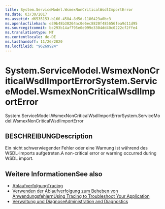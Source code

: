 ```yaml
---
title: System.ServiceModel.WsmexNonCriticalWsdlImportError
ms.date: 03/30/2017
ms.assetid: d6535153-b160-4584-8d5d-1186423a0bc3
ms.openlocfilehash: e39b48b30264ac0e6ec8820f485656fea9d11d95
ms.sourcegitcommit: bc293b14af795e0e999e3304dd40c0222cf2ffe4
ms.translationtype: MT
ms.contentlocale: de-DE
ms.lasthandoff: 11/26/2020
ms.locfileid: "96269924"
---
```

# <a name="systemservicemodelwsmexnoncriticalwsdlimporterror"></a><span data-ttu-id="ec984-102">System.ServiceModel.WsmexNonCriticalWsdlImportError</span><span class="sxs-lookup"><span data-stu-id="ec984-102">System.ServiceModel.WsmexNonCriticalWsdlImportError</span></span>

<span data-ttu-id="ec984-103">System.ServiceModel.WsmexNonCriticalWsdlImportError</span><span class="sxs-lookup"><span data-stu-id="ec984-103">System.ServiceModel.WsmexNonCriticalWsdlImportError</span></span>  
  
## <a name="description"></a><span data-ttu-id="ec984-104">BESCHREIBUNG</span><span class="sxs-lookup"><span data-stu-id="ec984-104">Description</span></span>  

 <span data-ttu-id="ec984-105">Ein nicht schwerwiegender Fehler oder eine Warnung ist während des WSDL-Imports aufgetreten.</span><span class="sxs-lookup"><span data-stu-id="ec984-105">A non-critical error or warning occurred during WSDL import.</span></span>  
  
## <a name="see-also"></a><span data-ttu-id="ec984-106">Weitere Informationen</span><span class="sxs-lookup"><span data-stu-id="ec984-106">See also</span></span>

- [<span data-ttu-id="ec984-107">Ablaufverfolgung</span><span class="sxs-lookup"><span data-stu-id="ec984-107">Tracing</span></span>](index.md)
- [<span data-ttu-id="ec984-108">Verwenden der Ablaufverfolgung zum Beheben von Anwendungsfehlern</span><span class="sxs-lookup"><span data-stu-id="ec984-108">Using Tracing to Troubleshoot Your Application</span></span>](using-tracing-to-troubleshoot-your-application.md)
- [<span data-ttu-id="ec984-109">Verwaltung und Diagnose</span><span class="sxs-lookup"><span data-stu-id="ec984-109">Administration and Diagnostics</span></span>](../index.md)

